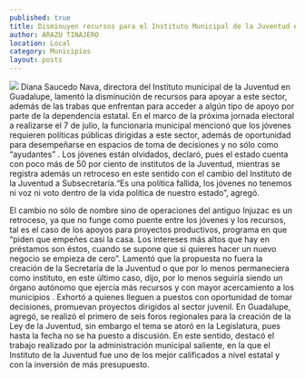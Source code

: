 ```yaml
---
published: true
title: Disminuyen recursos para el Instituto Municipal de la Juventud en Guadalupe
author: ARAZU TINAJERO
location: Local
category: Municipios
layout: posts
---
```


![](http://i.imgur.com/8BSUFf9m.jpg)
Diana Saucedo Nava, directora del Instituto municipal de la Juventud en Guadalupe, lamentó la disminución de recursos para apoyar a este sector, además de las trabas que enfrentan para acceder a algún tipo de apoyo por parte de la dependencia estatal.
En el marco de la próxima jornada electoral a realizarse el 7 de julio, la funcionaria municipal mencionó que los jóvenes requieren políticas públicas dirigidas a este sector, además de oportunidad para desempeñarse en espacios de toma de decisiones y no sólo como “ayudantes”
. 
Los jóvenes están olvidados, declaró, pues el estado cuenta con poco más de 50 por ciento de institutos de la Juventud, mientras se registra además un retroceso en este sentido con el cambio del Instituto de la Juventud a Subsecretaría.“Es una política fallida, los jóvenes no tenemos ni voz ni voto dentro de la vida política de nuestro estado”, agregó.

El cambio no sólo de nombre sino de operaciones del antiguo Injuzac es un retroceso, ya que no funge como puente entre los jóvenes y los recursos, tal es el caso de los apoyos para proyectos productivos, programa en que “piden que empeñes casi la casa. Los intereses más altos que hay en préstamos son éstos, cuando se supone que si quieres hacer un nuevo negocio se empieza de cero”.
Lamentó que la propuesta no fuera la creación de la Secretaría de la Juventud o que por lo menos permaneciera como instituto, en este último caso, dijo, por lo menos seguiría siendo un órgano autónomo que ejercía más recursos y con mayor acercamiento a los municipios
.
Exhortó a quienes lleguen a puestos con oportunidad de tomar decisiones, promuevan proyectos dirigidos al sector juvenil. En Guadalupe, agregó, se realizó el primero de seis foros regionales para la creación de la Ley de la Juventud, sin embargo el tema se atoró en la Legislatura, pues hasta la fecha no se ha puesto a discusión.
En este sentido, destacó el trabajo realizado por la administración municipal saliente, en la que el Instituto de la Juventud  fue uno de los mejor calificados a nivel estatal y con la inversión de más presupuesto.
